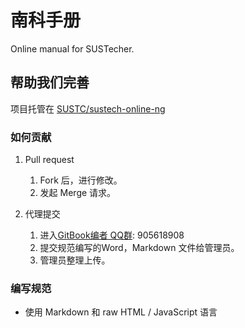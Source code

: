 # 南科手册

Online manual for SUSTecher.

## 帮助我们完善

项目托管在 [SUSTC/sustech-online-ng](https://github.com/sustc/sustech-online-ng)

### 如何贡献

1. Pull request
    1. Fork 后，进行修改。
    2. 发起 Merge 请求。

2. 代理提交
    1. 进入[GitBook编者 QQ群](https://jq.qq.com/?_wv=1027&k=5D8EgDF): 905618908
    2. 提交规范编写的Word，Markdown 文件给管理员。
    3. 管理员整理上传。

### 编写规范

* 使用 Markdown 和 raw HTML / JavaScript 语言

